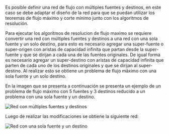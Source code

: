 Es posible definir una red de flujo con múltiples fuentes y destinos, en este caso se debe adaptar el diseño de la red para que se puedan utilizar los teoremas de flujo máximo y corte mínimo junto con los algoritmos de resolución.

Para ejecutar los algoritmos de resolucion de flujo maximo se requiere convertir una red con múltiples fuentes y destinos a una red con una sola fuente y un solo destino, para esto es necesario agregar una super-fuente o super-origen con aristas de capacidad infinita que partan desde la super-fuente y que se dirijan a cada una de las fuentes originales.
De igual forma es necesario agregar un super-destino con aristas de capacidad infinita que parten de cada uno de los destinos originales y que se dirijan al super-destino. Al realizar esto se obtiene un problema de flujo máximo con una sola fuente y un solo destino.

En la imagen que se presenta a continuación se presenta un ejemplo de un problema de flujo máximo con 5 fuentes y 3 destinos reducido a un problema con una sola fuente y un destino.

![Red con múltiples fuentes y destinos](/img/Ayuda/FlujoMaximo/MultiplesFuentesYSumideros/grafoOriginal.png)

Luego de realizar las modificaciones se obtiene la siguiente red:

![Red con una sola fuente y un destino](/img/Ayuda/FlujoMaximo/MultiplesFuentesYSumideros/grafoModificado.png)